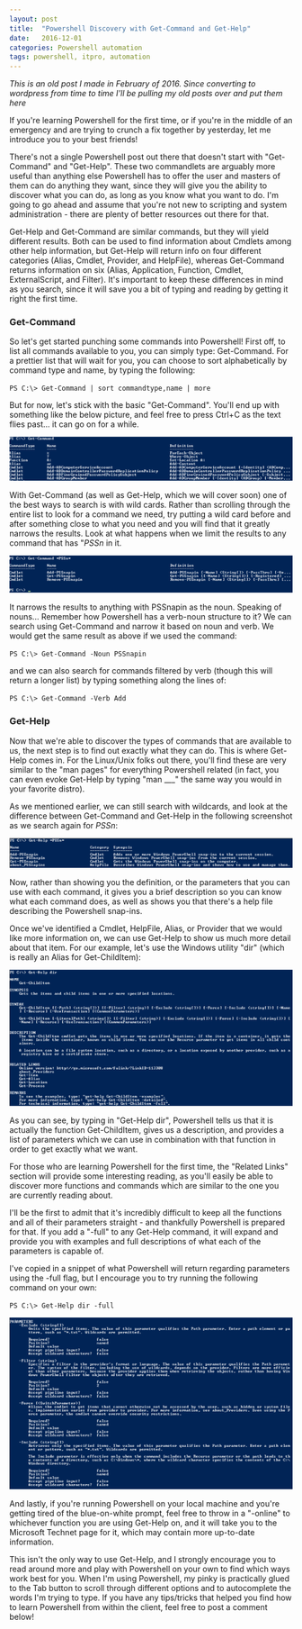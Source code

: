 ```yaml
---
layout: post
title:  "Powershell Discovery with Get-Command and Get-Help"
date:   2016-12-01
categories: Powershell automation
tags: powershell, itpro, automation
---
```


*This is an old post I made in February of 2016.  Since converting to wordpress from time to time I'll be pulling my old posts over and put them here*

If you're learning Powershell for the first time, or if you're in the middle of an emergency and are trying to crunch a fix together by yesterday, let me introduce you to your best friends!

There's not a single Powershell post out there that doesn't start with "Get-Command" and "Get-Help".  These two commandlets are arguably more useful than anything else Powershell has to offer the user and masters of them can do anything they want, since they will give you the ability to discover what you can do, as long as you know what you want to do.  I'm going to go ahead and assume that you're not new to scripting and system administration - there are plenty of better resources out there for that.

Get-Help and Get-Command are similar commands, but they will yield different results.  Both can be used to find information about Cmdlets among other help information, but Get-Help will return info on four different categories (Alias, Cmdlet, Provider, and HelpFile), whereas Get-Command returns information on six (Alias, Application, Function, Cmdlet, ExternalScript, and Filter).  It's important to keep these differences in mind as you search, since it will save you a bit of typing and reading by getting it right the first time.

### Get-Command

So let's get started punching some commands into Powershell!  First off, to list all commands available to you, you can simply type: Get-Command.  For a prettier list that will wait for you, you can choose to sort alphabetically by command type and name, by typing the following:

`PS C:\> Get-Command | sort commandtype,name | more`


But for now, let's stick with the basic "Get-Command".  You'll end up with something like the below picture, and feel free to press Ctrl+C as the text flies past...  it can go on for a while.

![Screen Shot 2016-02-23 at 10.44.20 AM](/images/poshdiscovery/powershell1.png)

With Get-Command (as well as Get-Help, which we will cover soon) one of the best ways to search is with wild cards.  Rather than scrolling through the entire list to look for a command we need, try putting a wild card before and after something close to what you need and you will find that it greatly narrows the results.  Look at what happens when we limit the results to any command that has "*PSSn* in it.

![Screen Shot 2016-02-23 at 10.50.47 AM](/images/poshdiscovery/powershell2.png)

It narrows the results to anything with PSSnapin as the noun.  Speaking of nouns...  Remember how Powershell has a verb-noun structure to it?  We can search using Get-Command and narrow it based on noun and verb.  We would get the same result as above if we used the command:

`PS C:\> Get-Command -Noun PSSnapin`

and we can also search for commands filtered by verb (though this will return a longer list) by typing something along the lines of:

`PS C:\> Get-Command -Verb Add`

### Get-Help

Now that we're able to discover the types of commands that are available to us, the next step is to find out exactly what they can do.  This is where Get-Help comes in.  For the Linux/Unix folks out there, you'll find these are very similar to the "man pages" for everything Powershell related (in fact, you can even evoke Get-Help by typing "man ___" the same way you would in your favorite distro).

As we mentioned earlier, we can still search with wildcards, and look at the difference between Get-Command and Get-Help in the following screenshot as we search again for *PSSn*:

![Screen Shot 2016-02-23 at 11.12.57 AM](/images/poshdiscovery/powershell3.png)

Now, rather than showing you the definition, or the parameters that you can use with each command, it gives you a brief description so you can know what each command does, as well as shows you that there's a help file describing the Powershell snap-ins.

Once we've identified a Cmdlet, HelpFile, Alias, or Provider that we would like more information on, we can use Get-Help to show us much more detail about that item.  For our example, let's use the Windows utility "dir" (which is really an Alias for Get-ChildItem):

![Screen Shot 2016-02-23 at 11.19.19 AM](/images/poshdiscovery/powershell4.png)

As you can see, by typing in "Get-Help dir", Powershell tells us that it is actually the function Get-ChildItem, gives us a description, and provides a list of parameters which we can use in combination with that function in order to get exactly what we want.

For those who are learning Powershell for the first time, the "Related Links" section will provide some interesting reading, as you'll easily be able to discover more functions and commands which are similar to the one you are currently reading about.

I'll be the first to admit that it's incredibly difficult to keep all the functions and all of their parameters straight - and thankfully Powershell is prepared for that.  If you add a "-full" to any Get-Help command, it will expand and provide you with examples and full descriptions of what each of the parameters is capable of.

I've copied in a snippet of what Powershell will return regarding parameters using the -full flag, but I encourage you to try running the following command on your own:

`PS C:\> Get-Help dir -full`

![Screen Shot 2016-02-23 at 11.30.11 AM](/images/poshdiscovery/powershell5.png)

And lastly, if you're running Powershell on your local machine and you're getting tired of the blue-on-white prompt, feel free to throw in a "-online" to whichever function you are using Get-Help on, and it will take you to the Microsoft Technet page for it, which may contain more up-to-date information.

This isn't the only way to use Get-Help, and I strongly encourage you to read around more and play with Powershell on your own to find which ways work best for you.  When I'm using Powershell, my pinky is practically glued to the Tab button to scroll through different options and to autocomplete the words I'm trying to type.  If you have any tips/tricks that helped you find how to learn Powershell from within the client, feel free to post a comment below!